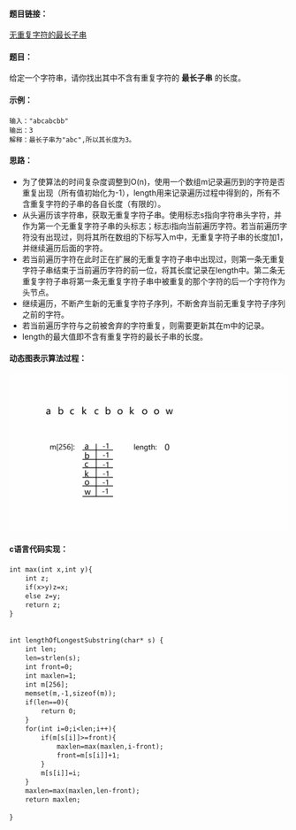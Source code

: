 #### 题目链接：

[无重复字符的最长子串](http://stats.stackexchange.com/questions/665/whats-the-difference-between-probability-and-statistics/)

#### 题目：

给定一个字符串，请你找出其中不含有重复字符的 **最长子串** 的长度。 

#### 示例：

```
输入："abcabcbb"
输出：3
解释：最长子串为"abc",所以其长度为3。
```

#### 思路：

- 为了使算法的时间复杂度调整到O(n)，使用一个数组m记录遍历到的字符是否重复出现（所有值初始化为-1），length用来记录遍历过程中得到的，所有不含重复字符的子串的各自长度（有限的）。
- 从头遍历该字符串，获取无重复字符子串。使用标志s指向字符串头字符，并作为第一个无重复字符子串的头标志；标志i指向当前遍历字符。若当前遍历字符没有出现过，则将其所在数组的下标写入m中，无重复字符子串的长度加1，并继续遍历后面的字符。
- 若当前遍历字符在此时正在扩展的无重复字符子串中出现过，则第一条无重复字符子串结束于当前遍历字符的前一位，将其长度记录在length中。第二条无重复字符子串将第一条无重复字符子串中被重复的那个字符的后一个字符作为头节点。
- 继续遍历，不断产生新的无重复字符子序列，不断舍弃当前无重复字符子序列之前的字符。
- 若当前遍历字符与之前被舍弃的字符重复，则需要更新其在m中的记录。
- length的最大值即不含有重复字符的最长子串的长度。

#### 动态图表示算法过程：

![longest substring](https://github.com/guanhuazhan/Leetcode/blob/master/pictures/longest%20substring.gif)

#### c语言代码实现：

```
int max(int x,int y){
    int z;
    if(x>y)z=x;
    else z=y;
    return z;
}


int lengthOfLongestSubstring(char* s) {
    int len;
    len=strlen(s);
    int front=0;
    int maxlen=1;
    int m[256];
    memset(m,-1,sizeof(m));
    if(len==0){
        return 0;
    }
    for(int i=0;i<len;i++){
        if(m[s[i]]>=front){
            maxlen=max(maxlen,i-front);
            front=m[s[i]]+1;  
        }
        m[s[i]]=i;
    }
    maxlen=max(maxlen,len-front);
    return maxlen;
    
}
```







 





